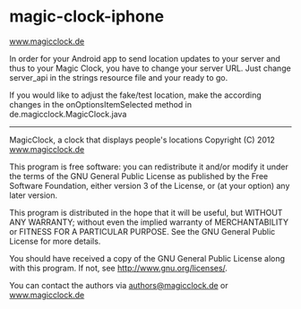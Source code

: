magic-clock-iphone
==================
www.magicclock.de

In order for your Android app to send location updates to your server 
and thus to your Magic Clock, you have to change your server URL. Just 
change server_api in the strings resource file and your ready to go.

If you would like to adjust the fake/test location, make the according
changes in the onOptionsItemSelected method in de.magicclock.MagicClock.java

____
MagicClock, a clock that displays people's locations
Copyright (C) 2012 www.magicclock.de

This program is free software: you can redistribute it and/or modify
it under the terms of the GNU General Public License as published by
the Free Software Foundation, either version 3 of the License, or
(at your option) any later version.

This program is distributed in the hope that it will be useful,
but WITHOUT ANY WARRANTY; without even the implied warranty of
MERCHANTABILITY or FITNESS FOR A PARTICULAR PURPOSE.  See the
GNU General Public License for more details.

You should have received a copy of the GNU General Public License
along with this program.  If not, see <http://www.gnu.org/licenses/>.

You can contact the authors via authors@magicclock.de or www.magicclock.de
